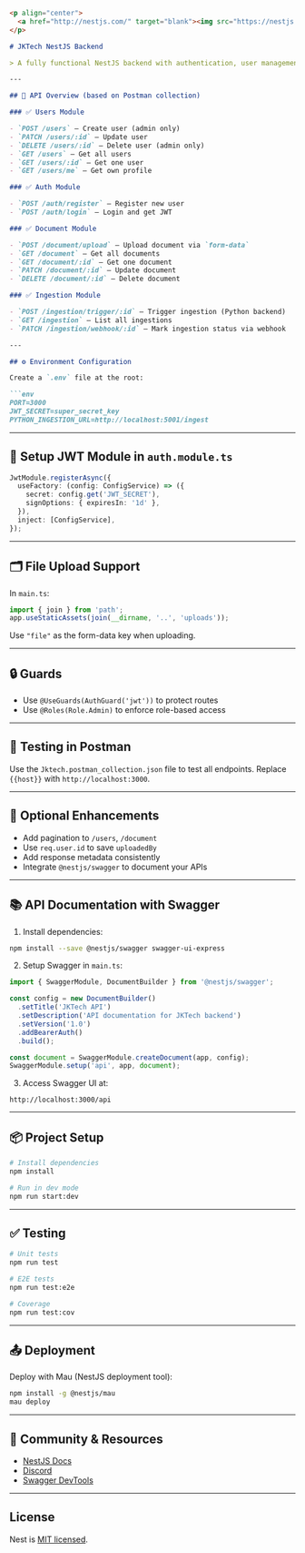 ```markdown
<p align="center">
  <a href="http://nestjs.com/" target="blank"><img src="https://nestjs.com/img/logo-small.svg" width="120" alt="Nest Logo" /></a>
</p>

# JKTech NestJS Backend

> A fully functional NestJS backend with authentication, user management, document uploads, ingestion workflows, and Postman-tested endpoints.

---

## 🚀 API Overview (based on Postman collection)

### ✅ Users Module

- `POST /users` – Create user (admin only)
- `PATCH /users/:id` – Update user
- `DELETE /users/:id` – Delete user (admin only)
- `GET /users` – Get all users
- `GET /users/:id` – Get one user
- `GET /users/me` – Get own profile

### ✅ Auth Module

- `POST /auth/register` – Register new user
- `POST /auth/login` – Login and get JWT

### ✅ Document Module

- `POST /document/upload` – Upload document via `form-data`
- `GET /document` – Get all documents
- `GET /document/:id` – Get one document
- `PATCH /document/:id` – Update document
- `DELETE /document/:id` – Delete document

### ✅ Ingestion Module

- `POST /ingestion/trigger/:id` – Trigger ingestion (Python backend)
- `GET /ingestion` – List all ingestions
- `PATCH /ingestion/webhook/:id` – Mark ingestion status via webhook

---

## ⚙️ Environment Configuration

Create a `.env` file at the root:

```env
PORT=3000
JWT_SECRET=super_secret_key
PYTHON_INGESTION_URL=http://localhost:5001/ingest
```

---

## 🧩 Setup JWT Module in `auth.module.ts`

```ts
JwtModule.registerAsync({
  useFactory: (config: ConfigService) => ({
    secret: config.get('JWT_SECRET'),
    signOptions: { expiresIn: '1d' },
  }),
  inject: [ConfigService],
});
```

---

## 🗂️ File Upload Support

In `main.ts`:

```ts
import { join } from 'path';
app.useStaticAssets(join(__dirname, '..', 'uploads'));
```

Use `"file"` as the form-data key when uploading.

---

## 🔒 Guards

- Use `@UseGuards(AuthGuard('jwt'))` to protect routes
- Use `@Roles(Role.Admin)` to enforce role-based access

---

## 🧪 Testing in Postman

Use the `Jktech.postman_collection.json` file to test all endpoints. Replace `{{host}}` with `http://localhost:3000`.

---

## 🧠 Optional Enhancements

- Add pagination to `/users`, `/document`
- Use `req.user.id` to save `uploadedBy`
- Add response metadata consistently
- Integrate `@nestjs/swagger` to document your APIs

---

## 📚 API Documentation with Swagger

1. Install dependencies:
```bash
npm install --save @nestjs/swagger swagger-ui-express
```

2. Setup Swagger in `main.ts`:
```ts
import { SwaggerModule, DocumentBuilder } from '@nestjs/swagger';

const config = new DocumentBuilder()
  .setTitle('JKTech API')
  .setDescription('API documentation for JKTech backend')
  .setVersion('1.0')
  .addBearerAuth()
  .build();

const document = SwaggerModule.createDocument(app, config);
SwaggerModule.setup('api', app, document);
```

3. Access Swagger UI at:
```
http://localhost:3000/api
```

---

## 📦 Project Setup

```bash
# Install dependencies
npm install

# Run in dev mode
npm run start:dev
```

---

## ✅ Testing

```bash
# Unit tests
npm run test

# E2E tests
npm run test:e2e

# Coverage
npm run test:cov
```

---

## 📤 Deployment

Deploy with Mau (NestJS deployment tool):

```bash
npm install -g @nestjs/mau
mau deploy
```

---

## 👥 Community & Resources

- [NestJS Docs](https://docs.nestjs.com)
- [Discord](https://discord.gg/G7Qnnhy)
- [Swagger DevTools](https://devtools.nestjs.com)

---

## License

Nest is [MIT licensed](https://github.com/nestjs/nest/blob/master/LICENSE).
